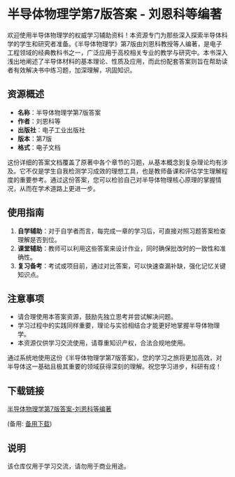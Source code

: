 # 半导体物理学第7版答案 - 刘恩科等编著

欢迎使用半导体物理学的权威学习辅助资料！本资源专门为那些深入探索半导体科学的学生和研究者准备。《半导体物理学》第7版由刘恩科教授等人编著，是电子工程领域的经典教科书之一，广泛应用于高校相关专业的教学与研究中。本书深入浅出地阐述了半导体材料的基本理论、性质及应用，而此份配套答案则旨在帮助读者有效解决书中练习题，加深理解，巩固知识。

## 资源概述

- **名称**：半导体物理学第7版答案
- **作者**：刘恩科等
- **出版社**：电子工业出版社
- **版本**：第7版
- **格式**：电子文档

这份详细的答案文档覆盖了原著中各个章节的习题，从基本概念到复杂理论均有涉及。它不仅是学生自我检测学习成效的理想工具，也是教师备课和评估学生理解程度的重要参考。通过这份答案，您可以检验自己对半导体物理核心原理的掌握情况，从而在学术道路上更进一步。

## 使用指南

1. **自学辅助**：对于自学者而言，每完成一章的学习后，可直接对照习题答案检查理解是否到位。
2. **课堂辅助**：教师可以利用这些答案来设计作业，同时确保批改时的一致性和准确性。
3. **复习备考**：考试或项目前，通过对比答案，可以快速查漏补缺，强化记忆关键知识点。

## 注意事项

- 请合理使用本答案资源，鼓励先独立思考并尝试解决问题。
- 学习过程中的实践同样重要，理论与实验相结合才能更好地掌握半导体物理学。
- 本资源仅供学习交流使用，请尊重知识产权，合法合规地使用。

通过系统地使用这份《半导体物理学第7版答案》，您的学习之旅将更加高效，对半导体这一基础且极其重要的领域获得深刻的理解。祝您学习进步，科研有成！

## 下载链接
[半导体物理学第7版答案-刘恩科等编著](https://pan.quark.cn/s/be723c32921b) 

(备用: [备用下载](https://pan.baidu.com/s/11gWi9oCygrq6BvMyIrwIUw?pwd=1234))

## 说明

该仓库仅用于学习交流，请勿用于商业用途。
